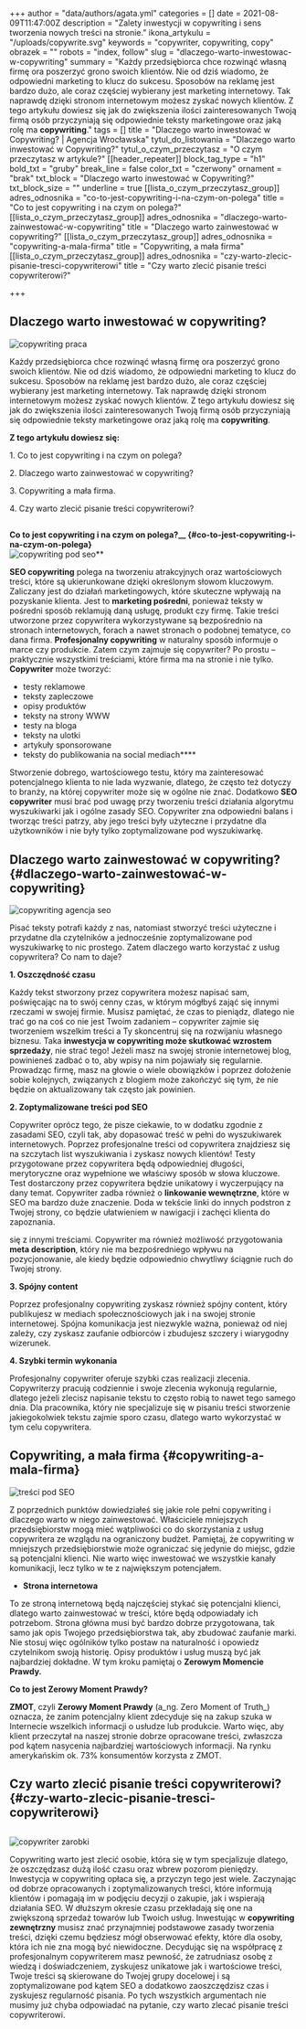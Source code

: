 +++
author = "data/authors/agata.yml"
categories = []
date = 2021-08-09T11:47:00Z
description = "Zalety inwestycji w copywriting i sens tworzenia nowych treści na stronie."
ikona_artykulu = "/uploads/copywrite.svg"
keywords = "copywriter, copywriting, copy"
obrazek = ""
robots = "index, follow"
slug = "dlaczego-warto-inwestowac-w-copywriting"
summary = "Każdy przedsiębiorca chce rozwinąć własną firmę ora poszerzyć grono swoich klientów. Nie od dziś wiadomo, że odpowiedni marketing to klucz do sukcesu. Sposobów na reklamę jest bardzo dużo, ale coraz częściej wybierany jest marketing internetowy. Tak naprawdę dzięki stronom internetowym możesz zyskać nowych klientów. Z tego artykułu dowiesz się jak do zwiększenia ilości zainteresowanych Twoją firmą osób przyczyniają się odpowiednie teksty marketingowe oraz jaką rolę ma <strong>copywriting</strong>."
tags = []
title = "Dlaczego warto inwestować w Copywriting? | Agencja Wrocławska"
tytul_do_listowania = "Dlaczego warto inwestować w Copywriting?"
tytul_o_czym_przeczytasz = "O czym przeczytasz w artykule?"
[[header_repeater]]
block_tag_type = "h1"
bold_txt = "gruby"
break_line = false
color_txt = "czerwony"
ornament = "brak"
txt_block = "Dlaczego warto inwestować w Copywriting?"
txt_block_size = ""
underline = true
[[lista_o_czym_przeczytasz_group]]
adres_odnosnika = "co-to-jest-copywriting-i-na-czym-on-polega"
title = "Co to jest copywriting i na czym on polega?"
[[lista_o_czym_przeczytasz_group]]
adres_odnosnika = "dlaczego-warto-zainwestować-w-copywriting"
title = "Dlaczego warto zainwestować w copywriting?"
[[lista_o_czym_przeczytasz_group]]
adres_odnosnika = "copywriting-a-mala-firma"
title = "Copywriting, a mała firma"
[[lista_o_czym_przeczytasz_group]]
adres_odnosnika = "czy-warto-zlecic-pisanie-tresci-copywriterowi"
title = "Czy warto zlecić pisanie treści copywriterowi?"

+++
## **Dlaczego warto inwestować w copywriting?**

![copywriting praca](/uploads/obraz_2021-08-09_122624.png)

Każdy przedsiębiorca chce rozwinąć własną firmę ora poszerzyć grono swoich klientów. Nie od dziś wiadomo, że odpowiedni marketing to klucz do sukcesu. Sposobów na reklamę jest bardzo dużo, ale coraz częściej wybierany jest marketing internetowy. Tak naprawdę dzięki stronom internetowym możesz zyskać nowych klientów. Z tego artykułu dowiesz się jak do zwiększenia ilości zainteresowanych Twoją firmą osób przyczyniają się odpowiednie teksty marketingowe oraz jaką rolę ma **copywriting**.

**Z tego artykułu dowiesz się:**

1\. Co to jest copywriting i na czym on polega?

2\. Dlaczego warto zainwestować w copywriting?

3\. Copywriting a mała firma.

4\. Czy warto zlecić pisanie treści copywriterowi?

## 

**Co to jest copywriting i na czym on polega?__ {#co-to-jest-copywriting-i-na-czym-on-polega}**  
![copywriting pod seo](/uploads/obraz_2021-08-09_122721.png)**

**SEO copywriting** polega na tworzeniu atrakcyjnych oraz wartościowych treści, które są ukierunkowane dzięki określonym słowom kluczowym. Zaliczany jest do działań marketingowych, które skuteczne wpływają na pozyskanie klienta. Jest to **marketing pośredni**, ponieważ teksty w pośredni sposób reklamują daną usługę, produkt czy firmę. Takie treści utworzone przez copywritera wykorzystywane są bezpośrednio na stronach internetowych, forach a nawet stronach o podobnej tematyce, co dana firma. **Profesjonalny copywriting** w naturalny sposób informuje o marce czy produkcie. Zatem czym zajmuje się copywriter? Po prostu – praktycznie wszystkimi treściami, które firma ma na stronie i nie tylko. **Copywriter** może tworzyć:

* testy reklamowe
* teksty zapleczowe
* opisy produktów
* teksty na strony WWW
* testy na bloga
* teksty na ulotki
* artykuły sponsorowane
* teksty do publikowania na social mediach****

Stworzenie dobrego, wartościowego testu, który ma zainteresować potencjalnego klienta to nie lada wyzwanie, dlatego, że często też dotyczy to branży, na której copywriter może się w ogólne nie znać. Dodatkowo **SEO copywriter** musi brać pod uwagę przy tworzeniu treści działania algorytmu wyszukiwarki jak i ogólne zasady SEO. Copywriter zna odpowiedni balans i tworząc treści patrzy, aby jego treści były użyteczne i przydatne dla użytkowników i nie były tylko zoptymalizowane pod wyszukiwarkę.

## **Dlaczego warto zainwestować w copywriting?** {#dlaczego-warto-zainwestować-w-copywriting}

![copywriting agencja seo](/uploads/obraz_2021-08-09_122955.png)

Pisać teksty potrafi każdy z nas, natomiast stworzyć treści użyteczne i przydatne dla czytelników a jednocześnie zoptymalizowane pod wyszukiwarkę to nic prostego. Zatem dlaczego warto korzystać z usług copywritera? Co nam to daje?

**1. Oszczędność czasu**

Każdy tekst stworzony przez copywritera możesz napisać sam, poświęcając na to swój cenny czas, w którym mógłbyś zająć się innymi rzeczami w swojej firmie. Musisz pamiętać, że czas to pieniądz, dlatego nie trać go na coś co nie jest Twoim zadaniem – copywriter zajmie się tworzeniem wszelkim treści a Ty skoncentruj się na rozwijaniu własnego biznesu. Taka **inwestycja w copywriting może skutkować wzrostem sprzedaży**, nie strać tego! Jeżeli masz na swojej stronie internetowej blog, powinieneś zadbać o to, aby wpisy na nim pojawiały się regularnie. Prowadząc firmę, masz na głowie o wiele obowiązków i poprzez dołożenie sobie kolejnych, związanych z blogiem może zakończyć się tym, że nie będzie on aktualizowany tak często jak powinien.

**2. Zoptymalizowane treści pod SEO**

Copywriter oprócz tego, że pisze ciekawie, to w dodatku zgodnie z zasadami SEO, czyli tak, aby dopasować treść w pełni do wyszukiwarek internetowych. Poprzez profesjonalne treści od copywritera znajdziesz się na szczytach list wyszukiwania i zyskasz nowych klientów! Testy przygotowane przez copywritera będą odpowiedniej długości, merytoryczne oraz wypełnione we właściwy sposób w słowa kluczowe. Test dostarczony przez copywritera będzie unikatowy i wyczerpujący na dany temat. Copywriter zadba również o **linkowanie wewnętrzne**, które w SEO ma bardzo duże znaczenie. Doda w tekście linki do innych podstron z Twojej strony, co będzie ułatwieniem w nawigacji i zachęci klienta do zapoznania.

się z innymi treściami. Copywriter ma również możliwość przygotowania **meta description**, który nie ma bezpośredniego wpływu na pozycjonowanie, ale kiedy będzie odpowiednio chwytliwy ściągnie ruch do Twojej strony.

**3. Spójny content**

Poprzez profesjonalny copywriting zyskasz również spójny content, który publikujesz w mediach społecznościowych jak i na swojej stronie internetowej. Spójna komunikacja jest niezwykle ważna, ponieważ od niej zależy, czy zyskasz zaufanie odbiorców i zbudujesz szczery i wiarygodny wizerunek.

**4. Szybki termin wykonania**

Profesjonalny copywriter oferuje szybki czas realizacji zlecenia. Copywriterzy pracują codziennie i swoje zlecenia wykonują regularnie, dlatego jeżeli zlecisz napisanie tekstu to często robią to nawet tego samego dnia. Dla pracownika, który nie specjalizuje się w pisaniu treści stworzenie jakiegokolwiek tekstu zajmie sporo czasu, dlatego warto wykorzystać w tym celu copywritera.

## **Copywriting, a mała firma** {#copywriting-a-mala-firma}

![treści pod SEO](/uploads/obraz_2021-08-09_123155.png)

Z poprzednich punktów dowiedziałeś się jakie role pełni copywriting i dlaczego warto w niego zainwestować. Właściciele mniejszych przedsiębiorstw mogą mieć wątpliwości co do skorzystania z usług copywritera ze wzglądu na ograniczony budżet. Pamiętaj, że copywriting w mniejszych przedsiębiorstwie może ograniczać się jedynie do miejsc, gdzie są potencjalni klienci. Nie warto więc inwestować we wszystkie kanały komunikacji, lecz tylko w te z największym potencjałem.

* **Strona internetowa**

To ze stroną internetową będą najczęściej stykać się potencjalni klienci, dlatego warto zainwestować w treści, które będą odpowiadały ich potrzebom. Strona główna musi być bardzo dobrze przygotowana, tak samo jak opis Twojego przedsiębiorstwa tak, aby zbudować zaufanie marki. Nie stosuj więc ogólników tylko postaw na naturalność i opowiedz czytelnikom swoją historię. Opisy produktów i usług muszą być jak najbardziej dokładne. W tym kroku pamiętaj o **Zerowym Momencie Prawdy.**

**Co to jest Zerowy Moment Prawdy?**

**ZMOT**, czyli **Zerowy Moment Prawdy** (a_ng. Zero Moment of Truth_) oznacza, że zanim potencjalny klient zdecyduje się na zakup szuka w Internecie wszelkich informacji o usłudze lub produkcie. Warto więc, aby klient przeczytał na naszej stronie dobrze opracowane treści, zwłaszcza pod kątem nasycenia najbardziej wartościowych informacji. Na rynku amerykańskim ok. 73% konsumentów korzysta z ZMOT.

## **Czy warto zlecić pisanie treści copywriterowi?** {#czy-warto-zlecic-pisanie-tresci-copywriterowi}

## 

![copywriter zarobki](/uploads/obraz_2021-08-09_123305.png)

Copywriting warto jest zlecić osobie, która się w tym specjalizuje dlatego, że oszczędzasz dużą ilość czasu oraz wbrew pozorom pieniędzy. Inwestycja w copywriting opłaca się, a przyczyn tego jest wiele. Zaczynając od dobrze opracowanych i zoptymalizowanych treści, które informują klientów i pomagają im w podjęciu decyzji o zakupie, jak i wspierają działania SEO. W dłuższym okresie czasu przekładają się one na zwiększoną sprzedaż towarów lub Twoich usług. Inwestując w **copywriting zewnętrzny** musisz znać przynajmniej podstawowe zasady tworzenia treści, dzięki czemu będziesz mógł obserwować efekty, które dla osoby, która ich nie zna mogą być niewidoczne. Decydując się na współpracę z profesjonalnym copywriterem masz pewność, że zatrudniasz osobę z wiedzą i doświadczeniem, zyskujesz unikatowe jak i wartościowe treści, Twoje treści są skierowane do Twojej grupy docelowej i są zoptymalizowane pod kątem SEO a dodatkowo zaoszczędzisz czas i zyskujesz regularność pisania. Po tych wszystkich argumentach nie musimy już chyba odpowiadać na pytanie, czy warto zlecać pisanie treści copywriterowi.